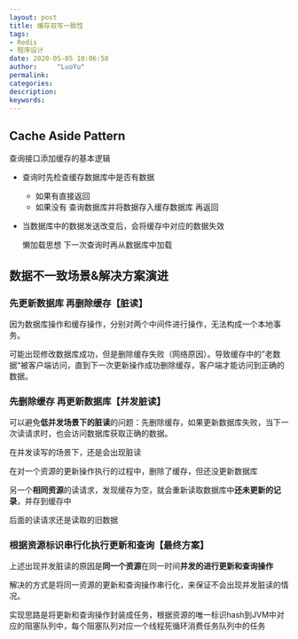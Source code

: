 ```yaml
---
layout: post
title: 缓存双写一致性
tags:
- Redis
- 程序设计
date: 2020-05-05 10:06:58
author:     "LuoYu"
permalink:
categories:
description:
keywords:
---
```


## Cache Aside Pattern

查询接口添加缓存的基本逻辑

- 查询时先检查缓存数据库中是否有数据

  - 如果有直接返回
  - 如果没有 查询数据库并将数据存入缓存数据库 再返回

- 当数据库中的数据发送改变后，会将缓存中对应的数据失效

  懒加载思想 下一次查询时再从数据库中加载



## 数据不一致场景&解决方案演进

### 先更新数据库 再删除缓存【脏读】

因为数据库操作和缓存操作，分别对两个中间件进行操作，无法构成一个本地事务。

可能出现修改数据库成功，但是删除缓存失败（网络原因）。导致缓存中的”老数据“被客户端访问，直到下一次更新操作成功删除缓存，客户端才能访问到正确的数据。

### 先删除缓存 再更新数据库【并发脏读】

可以避免**低并发场景下的脏读**的问题：先删除缓存，如果更新数据库失败，当下一次读请求时，也会访问数据库获取正确的数据。

在并发读写的场景下，还是会出现脏读

在对一个资源的更新操作执行的过程中，删除了缓存，但还没更新数据库

另一个**相同资源**的读请求，发现缓存为空，就会重新读取数据库中**还未更新的记录**，并存到缓存中

后面的读请求还是读取的旧数据

### 根据资源标识串行化执行更新和查询【最终方案】

上述出现并发脏读的原因是**同一个资源**在同一时间**并发的进行更新和查询操作**

解决的方式是将同一资源的更新和查询操作串行化，来保证不会出现并发脏读的情况。

实现思路是将更新和查询操作封装成任务，根据资源的唯一标识hash到JVM中对应的阻塞队列中，每个阻塞队列对应一个线程死循环消费任务队列中的任务
